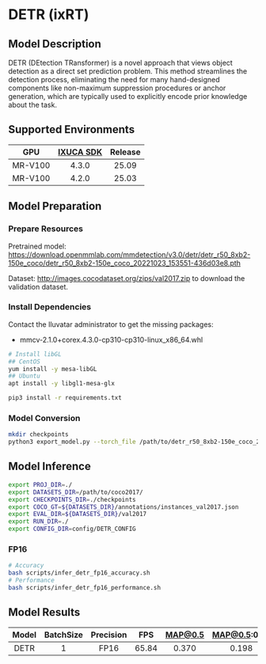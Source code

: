 # DETR (ixRT)

## Model Description

DETR (DEtection TRansformer) is a novel approach that views object detection as a direct set prediction problem. This method streamlines the detection process, eliminating the need for many hand-designed components like non-maximum suppression procedures or anchor generation, which are typically used to explicitly encode prior knowledge about the task.

## Supported Environments

| GPU    | [IXUCA SDK](https://gitee.com/deep-spark/deepspark#%E5%A4%A9%E6%95%B0%E6%99%BA%E7%AE%97%E8%BD%AF%E4%BB%B6%E6%A0%88-ixuca) | Release |
| :----: | :----: | :----: |
| MR-V100 | 4.3.0 | 25.09 |
| MR-V100 | 4.2.0 | 25.03 |

## Model Preparation

### Prepare Resources

Pretrained model: <https://download.openmmlab.com/mmdetection/v3.0/detr/detr_r50_8xb2-150e_coco/detr_r50_8xb2-150e_coco_20221023_153551-436d03e8.pth>

Dataset: <http://images.cocodataset.org/zips/val2017.zip> to download the validation dataset.

### Install Dependencies

Contact the Iluvatar administrator to get the missing packages:
- mmcv-2.1.0+corex.4.3.0-cp310-cp310-linux_x86_64.whl

```bash
# Install libGL
## CentOS
yum install -y mesa-libGL
## Ubuntu
apt install -y libgl1-mesa-glx

pip3 install -r requirements.txt
```

### Model Conversion

```bash
mkdir checkpoints
python3 export_model.py --torch_file /path/to/detr_r50_8xb2-150e_coco_20221023_153551-436d03e8.pth --onnx_file checkpoints/detr_res50.onnx --bsz 1
```

## Model Inference

```bash
export PROJ_DIR=./
export DATASETS_DIR=/path/to/coco2017/
export CHECKPOINTS_DIR=./checkpoints
export COCO_GT=${DATASETS_DIR}/annotations/instances_val2017.json
export EVAL_DIR=${DATASETS_DIR}/val2017
export RUN_DIR=./
export CONFIG_DIR=config/DETR_CONFIG
```

### FP16

```bash
# Accuracy
bash scripts/infer_detr_fp16_accuracy.sh
# Performance
bash scripts/infer_detr_fp16_performance.sh
```

## Model Results

| Model | BatchSize | Precision | FPS   | MAP@0.5 | MAP@0.5:0.95 |
| :----: | :----: | :----: | :----: | :----: | :----: |
| DETR  | 1         | FP16      | 65.84 | 0.370   | 0.198        |
